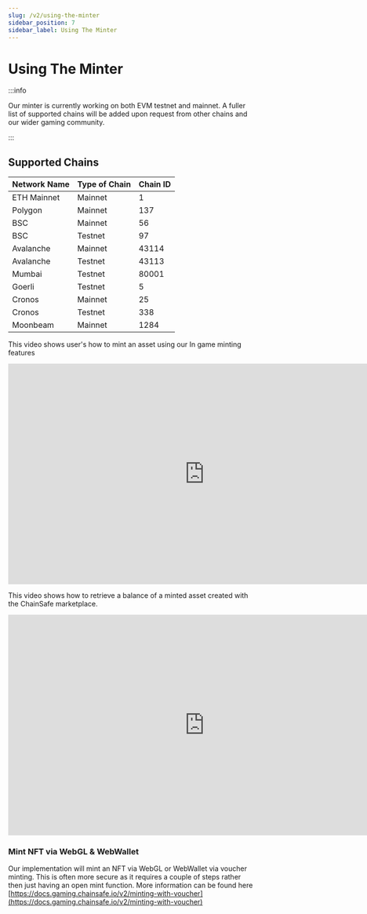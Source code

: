 ```yaml
---
slug: /v2/using-the-minter
sidebar_position: 7
sidebar_label: Using The Minter
---
```



# Using The Minter

:::info


  Our minter is currently working on both EVM testnet and mainnet. A fuller list
  of supported chains will be added upon request from other chains and our wider
  gaming community.

:::

## Supported Chains&#x20;

| Network Name | Type of Chain | Chain ID |
| ------------ | ------------- | -------- |
| ETH Mainnet  | Mainnet       | 1        |
| Polygon      | Mainnet       | 137      |
| BSC          | Mainnet       | 56       |
| BSC          | Testnet       | 97       |
| Avalanche    | Mainnet       | 43114    |
| Avalanche    | Testnet       | 43113    |
| Mumbai       | Testnet       | 80001    |
| Goerli       | Testnet       | 5        |
| Cronos       | Mainnet       | 25       |
| Cronos       | Testnet       | 338      |
| Moonbeam     | Mainnet       | 1284     |


This video shows user's how to mint an asset using our In game minting features

<iframe width="800" height="450" src="https://www.youtube-nocookie.com/embed/GsaNTvxE1I0" title="YouTube video player" frameborder="0" allow="accelerometer; autoplay; clipboard-write; encrypted-media; gyroscope; picture-in-picture" allowfullscreen></iframe>


This video shows how to retrieve a balance of a minted asset created with the ChainSafe marketplace.

<iframe width="800" height="450" src="https://www.youtube-nocookie.com/embed/as_zbMAZvTU" title="YouTube video player" frameborder="0" allow="accelerometer; autoplay; clipboard-write; encrypted-media; gyroscope; picture-in-picture" allowfullscreen></iframe>


### Mint NFT via WebGL & WebWallet

Our implementation will mint an NFT via WebGL or WebWallet via voucher minting. This is often more secure as it requires a couple of steps rather then just having an open mint function. More information can be found here [https://docs.gaming.chainsafe.io/v2/minting-with-voucher](https://docs.gaming.chainsafe.io/v2/minting-with-voucher)
